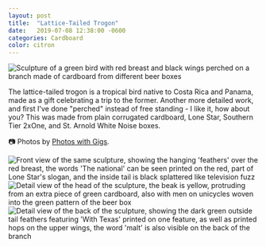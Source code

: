 ```yaml
---
layout: post
title:  "Lattice-Tailed Trogon"
date:   2019-07-08 12:38:00 -0600
categories: Cardboard
color: citron
---
```


![Sculpture of a green bird with red breast and black wings perched on a branch made of cardboard from different beer boxes](https://live.staticflickr.com/65535/52261049941_ab12a4bb1c_b.jpg)

<!--more-->

The lattice-tailed trogon is a tropical bird native to Costa Rica and Panama, made as a gift celebrating a trip to the former. Another more detailed work, and first I've done "perched" instead of free standing - I like it, how about you? This was made from plain corrugated cardboard, Lone Star, Southern Tier 2xOne, and St. Arnold White Noise boxes.

📷 Photos by [Photos with Gigs](https://instagram.com/photoswithgigs/).

![Front view of the same sculpture, showing the hanging 'feathers' over the red breast, the words 'The national' can be seen printed on the red, part of Lone Star's slogan, and the inside tail is black splattered like television fuzz](https://live.staticflickr.com/65535/52261535045_219d21fed7_c.jpg)
![Detail view of the head of the sculpture, the beak is yellow, protruding from an extra piece of green cardboard, also with men on unicycles woven into the green pattern of the beer box](https://live.staticflickr.com/65535/52261050786_31fe778de6_b.jpg)
![Detail view of the back of the sculpture, showing the dark green outside tail feathers featuring 'With Texas' printed on one feature, as well as printed hops on the upper wings, the word 'malt' is also visible on the back of the branch](https://live.staticflickr.com/65535/52260082337_2936e0fa82_b.jpg)
